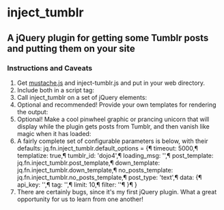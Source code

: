 # inject_tumblr

## A jQuery plugin for getting some Tumblr posts and putting them on your site

### Instructions and Caveats

1. Get [mustache.js](https://github.com/janl/mustache.js) and inject-tumblr.js and put in your web directory.
1. Include both in a script tag:
        <script src="/javascripts/mustache.js" type="text/javascript"></script>
        <script src="/javascripts/inject_tumblr.js" type="text/javascript"></script>
1. Call inject_tumblr on a set of jQuery elements:
        <script>
          jq('#tumblr').inject_tumblr({
            tumblr_id: 'theonlymagicleftisart',
            data: {
              api_key: '3VCeCOG7JTnON9cxj8euDHyLHkMdQVy3tpG289S1IND6WhAv0A'
            }
          });
        </script>
1. Optional and recommended! Provide your own templates for rendering the output:
        <script>
          jq('#tumblr').inject_tumblr({
            tumblr_id: 'scottjurek',
            down_template: jq('script.template[name="tumblr-down-template"]').first().html(),
            post_template: jq('script.template[name="tumblr-post-template"]').first().html(),
            data: {
              api_key: '3VCeCOG7JTnON9cxj8euDHyLHkMdQVy3tpG289S1IND6WhAv0A'
            }
          });
        </script>
1. Optional! Make a cool pinwheel graphic or prancing unicorn that will display while the plugin gets posts from Tumblr, and then vanish like magic when it has loaded:
        <script>
          jq('#tumblr').inject_tumblr({
            tumblr_id: 'scottjurek',
            loading_msg: jq('#tumblr .loading'),
            data: {
              api_key: '3VCeCOG7JTnON9cxj8euDHyLHkMdQVy3tpG289S1IND6WhAv0A'
            }
          });
        </script>
1. A fairly complete set of configurable parameters is below, with their defaults:
        jq.fn.inject_tumblr.default_options = {¶
          timeout: 5000,¶
          templatize: true,¶
          tumblr_id: 'dojo4',¶
          loading_msg: '',¶
          post_template: jq.fn.inject_tumblr.post_template,¶
          down_template: jq.fn.inject_tumblr.down_template,¶
          no_posts_template: jq.fn.inject_tumblr.no_posts_template,¶
          post_type: 'text',¶
          data: {¶
            api_key: '',¶
            tag: '',¶
            limit: 10,¶
            filter: ''¶
          }¶
        }
1. There are certainly bugs, since it's my first jQuery plugin. What a great opportunity for us to learn from one another!
